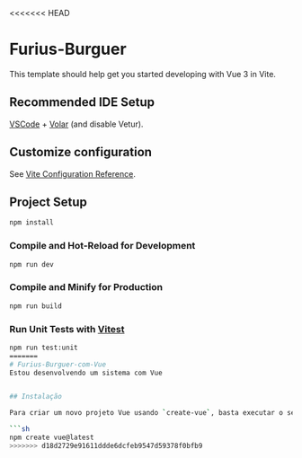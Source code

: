 <<<<<<< HEAD
# Furius-Burguer

This template should help get you started developing with Vue 3 in Vite.

## Recommended IDE Setup

[VSCode](https://code.visualstudio.com/) + [Volar](https://marketplace.visualstudio.com/items?itemName=Vue.volar) (and disable Vetur).

## Customize configuration

See [Vite Configuration Reference](https://vitejs.dev/config/).

## Project Setup

```sh
npm install
```

### Compile and Hot-Reload for Development

```sh
npm run dev
```

### Compile and Minify for Production

```sh
npm run build
```

### Run Unit Tests with [Vitest](https://vitest.dev/)

```sh
npm run test:unit
=======
# Furius-Burguer-com-Vue
Estou desenvolvendo um sistema com Vue


## Instalação

Para criar um novo projeto Vue usando `create-vue`, basta executar o seguinte comando em seu terminal:

```sh
npm create vue@latest
>>>>>>> d18d2729e91611ddde6dcfeb9547d59378f0bfb9
```
